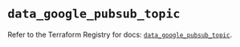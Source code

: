 # `data_google_pubsub_topic`

Refer to the Terraform Registry for docs: [`data_google_pubsub_topic`](https://registry.terraform.io/providers/hashicorp/google/6.12.0/docs/data-sources/pubsub_topic).
